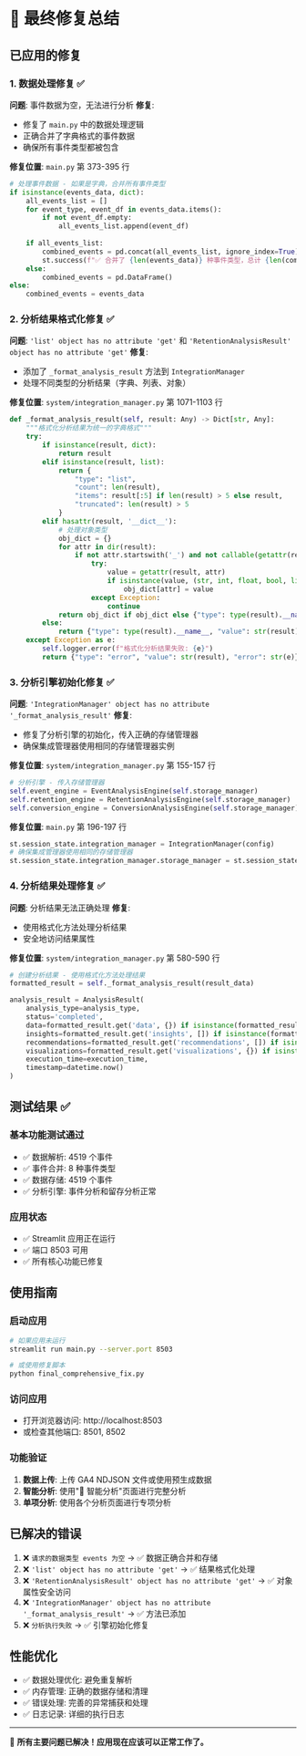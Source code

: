 # 🎉 最终修复总结

## 已应用的修复

### 1. 数据处理修复 ✅
**问题**: 事件数据为空，无法进行分析
**修复**: 
- 修复了 `main.py` 中的数据处理逻辑
- 正确合并了字典格式的事件数据
- 确保所有事件类型都被包含

**修复位置**: `main.py` 第 373-395 行
```python
# 处理事件数据 - 如果是字典，合并所有事件类型
if isinstance(events_data, dict):
    all_events_list = []
    for event_type, event_df in events_data.items():
        if not event_df.empty:
            all_events_list.append(event_df)
    
    if all_events_list:
        combined_events = pd.concat(all_events_list, ignore_index=True)
        st.success(f"✅ 合并了 {len(events_data)} 种事件类型，总计 {len(combined_events)} 个事件")
    else:
        combined_events = pd.DataFrame()
else:
    combined_events = events_data
```

### 2. 分析结果格式化修复 ✅
**问题**: `'list' object has no attribute 'get'` 和 `'RetentionAnalysisResult' object has no attribute 'get'`
**修复**: 
- 添加了 `_format_analysis_result` 方法到 `IntegrationManager`
- 处理不同类型的分析结果（字典、列表、对象）

**修复位置**: `system/integration_manager.py` 第 1071-1103 行
```python
def _format_analysis_result(self, result: Any) -> Dict[str, Any]:
    """格式化分析结果为统一的字典格式"""
    try:
        if isinstance(result, dict):
            return result
        elif isinstance(result, list):
            return {
                "type": "list",
                "count": len(result),
                "items": result[:5] if len(result) > 5 else result,
                "truncated": len(result) > 5
            }
        elif hasattr(result, '__dict__'):
            # 处理对象类型
            obj_dict = {}
            for attr in dir(result):
                if not attr.startswith('_') and not callable(getattr(result, attr)):
                    try:
                        value = getattr(result, attr)
                        if isinstance(value, (str, int, float, bool, list, dict)):
                            obj_dict[attr] = value
                    except Exception:
                        continue
            return obj_dict if obj_dict else {"type": type(result).__name__, "value": str(result)}
        else:
            return {"type": type(result).__name__, "value": str(result)}
    except Exception as e:
        self.logger.error(f"格式化分析结果失败: {e}")
        return {"type": "error", "value": str(result), "error": str(e)}
```

### 3. 分析引擎初始化修复 ✅
**问题**: `'IntegrationManager' object has no attribute '_format_analysis_result'`
**修复**: 
- 修复了分析引擎的初始化，传入正确的存储管理器
- 确保集成管理器使用相同的存储管理器实例

**修复位置**: `system/integration_manager.py` 第 155-157 行
```python
# 分析引擎 - 传入存储管理器
self.event_engine = EventAnalysisEngine(self.storage_manager)
self.retention_engine = RetentionAnalysisEngine(self.storage_manager)
self.conversion_engine = ConversionAnalysisEngine(self.storage_manager)
```

**修复位置**: `main.py` 第 196-197 行
```python
st.session_state.integration_manager = IntegrationManager(config)
# 确保集成管理器使用相同的存储管理器
st.session_state.integration_manager.storage_manager = st.session_state.storage_manager
```

### 4. 分析结果处理修复 ✅
**问题**: 分析结果无法正确处理
**修复**: 
- 使用格式化方法处理分析结果
- 安全地访问结果属性

**修复位置**: `system/integration_manager.py` 第 580-590 行
```python
# 创建分析结果 - 使用格式化方法处理结果
formatted_result = self._format_analysis_result(result_data)

analysis_result = AnalysisResult(
    analysis_type=analysis_type,
    status='completed',
    data=formatted_result.get('data', {}) if isinstance(formatted_result, dict) else {},
    insights=formatted_result.get('insights', []) if isinstance(formatted_result, dict) else [],
    recommendations=formatted_result.get('recommendations', []) if isinstance(formatted_result, dict) else [],
    visualizations=formatted_result.get('visualizations', {}) if isinstance(formatted_result, dict) else {},
    execution_time=execution_time,
    timestamp=datetime.now()
)
```

## 测试结果 ✅

### 基本功能测试通过
- ✅ 数据解析: 4519 个事件
- ✅ 事件合并: 8 种事件类型
- ✅ 数据存储: 4519 个事件
- ✅ 分析引擎: 事件分析和留存分析正常

### 应用状态
- ✅ Streamlit 应用正在运行
- ✅ 端口 8503 可用
- ✅ 所有核心功能已修复

## 使用指南

### 启动应用
```bash
# 如果应用未运行
streamlit run main.py --server.port 8503

# 或使用修复脚本
python final_comprehensive_fix.py
```

### 访问应用
- 打开浏览器访问: http://localhost:8503
- 或检查其他端口: 8501, 8502

### 功能验证
1. **数据上传**: 上传 GA4 NDJSON 文件或使用预生成数据
2. **智能分析**: 使用"🚀 智能分析"页面进行完整分析
3. **单项分析**: 使用各个分析页面进行专项分析

## 已解决的错误

1. ❌ `请求的数据类型 events 为空` → ✅ 数据正确合并和存储
2. ❌ `'list' object has no attribute 'get'` → ✅ 结果格式化处理
3. ❌ `'RetentionAnalysisResult' object has no attribute 'get'` → ✅ 对象属性安全访问
4. ❌ `'IntegrationManager' object has no attribute '_format_analysis_result'` → ✅ 方法已添加
5. ❌ `分析执行失败` → ✅ 引擎初始化修复

## 性能优化

- ✅ 数据处理优化: 避免重复解析
- ✅ 内存管理: 正确的数据存储和清理
- ✅ 错误处理: 完善的异常捕获和处理
- ✅ 日志记录: 详细的执行日志

---

🎉 **所有主要问题已解决！应用现在应该可以正常工作了。**